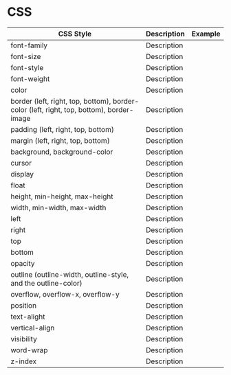 # CSS

CSS Style | Description | Example
---   |   ---   |    ---
font-family  | Description |
font-size | Description | 
font-style | Description | 
font-weight | Description
color | Description | 
border (left, right, top, bottom), border-color (left, right, top, bottom), border-image | Description | 
padding (left, right, top, bottom) | Description | 
margin (left, right, top, bottom) | Description | 
background, background-color | Description | 
cursor | Description | 
display | Description | 
float | Description | 
height, min-height, max-height | Description | 
width, min-width, max-width | Description | 
left | Description | 
right | Description | 
top | Description | 
bottom | Description | 
opacity | Description | 
outline (outline-width, outline-style, and the outline-color) | Description | 
overflow, overflow-x, overflow-y | Description | 
position | Description | 
text-alight | Description | 
vertical-align | Description | 
visibility | Description | 
word-wrap | Description | 
z-index | Description | 
